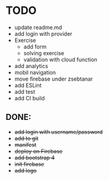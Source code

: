 # TODO

- update readme.md
- add login with provider
- Exercise
    - add form
    - solving exercise
    - validation with cloud function
- add analytics
- mobil navigation
- move firebase under zsebtanar
- add ESLint
- add test
- add CI build

## DONE:

- ~~add login with username/password~~
- ~~add to git~~
- ~~manifest~~
- ~~deploy on Firebase~~    
- ~~add bootstrap 4~~
- ~~init firebase~~
- ~~add logo~~
     